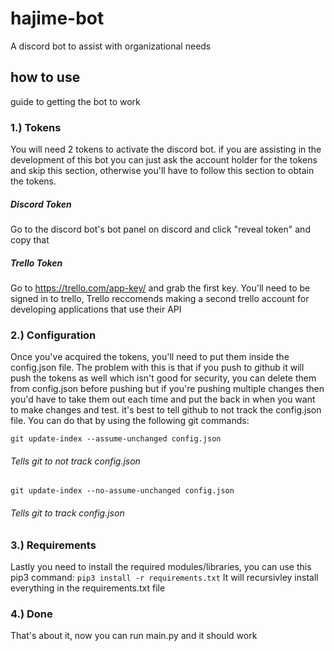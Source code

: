 # hajime-bot
A discord bot to assist with organizational needs

## how to use
guide to getting the bot to work

### 1.) Tokens
You will need 2 tokens to activate the discord bot. if you are assisting in the development of this bot you can just ask the account holder for the tokens and skip this section, otherwise you'll have to follow this section to obtain the tokens.

##### Discord Token
Go to the discord bot's bot panel on discord and click "reveal token" and copy that

##### Trello Token
Go to https://trello.com/app-key/ and grab the first key. You'll need to be signed in to trello, Trello reccomends making a second trello account for developing applications that use their API

### 2.) Configuration
Once you've acquired the tokens, you'll need to put them inside the config.json file. The problem with this is that if you push to github it will push the tokens as well which isn't good for security, you can delete them from config.json before pushing but if you're pushing multiple changes then you'd have to take them out each time and put the back in when you want to make changes and test. it's best to tell github to not track the config.json file. You can do that by using the following git commands:

`git update-index --assume-unchanged config.json`
###### Tells git to not track config.json

`git update-index --no-assume-unchanged config.json`
###### Tells git to track config.json

### 3.) Requirements
Lastly you need to install the required modules/libraries, you can use this pip3 command: `pip3 install -r requirements.txt` It will recursivley install everything in the requirements.txt file

### 4.) Done
That's about it, now you can run main.py and it should work
